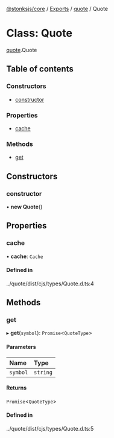 [@stonksjs/core](../README.md) / [Exports](../modules.md) /
[quote](../modules/quote.md) / Quote

# Class: Quote

[quote](../modules/quote.md).Quote

## Table of contents

### Constructors

- [constructor](quote.Quote.md#constructor)

### Properties

- [cache](quote.Quote.md#cache)

### Methods

- [get](quote.Quote.md#get)

## Constructors

### constructor

• **new Quote**()

## Properties

### cache

• **cache**: `Cache`

#### Defined in

../quote/dist/cjs/types/Quote.d.ts:4

## Methods

### get

▸ **get**(`symbol`): `Promise`<`QuoteType`\>

#### Parameters

| Name     | Type     |
| :------- | :------- |
| `symbol` | `string` |

#### Returns

`Promise`<`QuoteType`\>

#### Defined in

../quote/dist/cjs/types/Quote.d.ts:5
